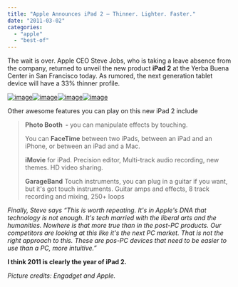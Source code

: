 ```yaml
---
title: "Apple Announces iPad 2 – Thinner. Lighter. Faster."
date: "2011-03-02"
categories: 
  - "apple"
  - "best-of"
---
```


The wait is over. Apple CEO Steve Jobs, who is taking a leave absence from the company, returned to unveil the new product **iPad 2** at the Yerba Buena Center in San Francisco today. As rumored, the next generation tablet device will have a 33% thinner profile.

[![image](images/image%5B10%5D.png "image")![image](images/image%5B23%5D.png "image")![image](images/image%5B15%5D.png "image")![image](http://lh3.ggpht.com/_40bmzDo_mBs/TW6fdGIEE5I/AAAAAAAAB2A/BxR6VQZV61k/image_thumb%5B9%5D.png?imgmax=800 "image")](http://lh3.ggpht.com/_40bmzDo_mBs/TW6fQVwb4II/AAAAAAAAB1k/vM2BEJUtws8/s1600-h/image%5B4%5D.png)

Other awesome features you can play on this new iPad 2 include

> **Photo Booth  -** you can manipulate effects by touching.
> 
> You can **FaceTime** between two iPads, between an iPad and an iPhone, or between an iPad and a Mac.
> 
> **iMovie** for iPad. Precision editor, Multi-track audio recording, new themes. HD video sharing.
> 
> **GarageBand** Touch instruments, you can plug in a guitar if you want, but it's got touch instruments. Guitar amps and effects, 8 track recording and mixing, 250+ loops

_Finally, Steve says “This is worth repeating. It's in Apple's DNA that technology is not enough. It's tech married with the liberal arts and the humanities. Nowhere is that more true than in the post-PC products. Our competitors are looking at this like it's the next PC market. That is not the right approach to this. These are pos-PC devices that need to be easier to use than a PC, more intuitive.”_

**I think 2011 is clearly the year of iPad 2.**

_Picture credits: Engadget and Apple._
